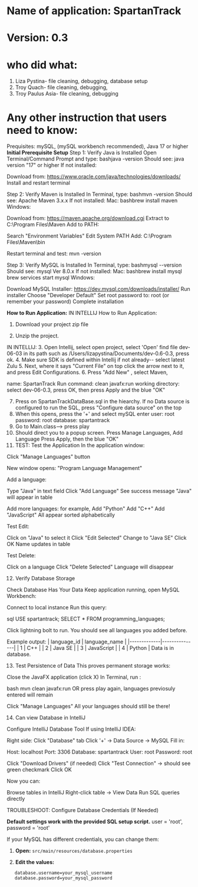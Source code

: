 # Name of application: SpartanTrack
# Version: 0.3

# who did what:
1. Liza Pystina- file cleaning, debugging, database setup
2. Troy Quach- file cleaning, debugging, 
3. Troy Paulus Asia-  file cleaning, debugging 



# Any other instruction that users need to know:

Prequisites: mySQL, (mySQL workbench recommended), Java 17 or higher
  **Initial Prerequisite Setup** 
Step 1: Verify Java is Installed
Open Terminal/Command Prompt and type:
bashjava -version
Should see: java version "17" or higher
If not installed:

Download from: https://www.oracle.com/java/technologies/downloads/
Install and restart terminal


Step 2: Verify Maven is Installed
In Terminal, type:
bashmvn -version
Should see: Apache Maven 3.x.x
If not installed:
Mac:
bashbrew install maven
Windows:

Download from: https://maven.apache.org/download.cgi
Extract to C:\Program Files\Maven
Add to PATH:

Search "Environment Variables"
Edit System PATH
Add: C:\Program Files\Maven\bin


Restart terminal and test: mvn -version


Step 3: Verify MySQL is Installed
In Terminal, type:
bashmysql --version
Should see: mysql Ver 8.0.x
If not installed:
Mac:
bashbrew install mysql
brew services start mysql
Windows:

Download MySQL Installer: https://dev.mysql.com/downloads/installer/
Run installer
Choose "Developer Default"
Set root password to: root (or remember your password)
Complete installation

**How to Run Application:**
IN INTELLIJ
How to Run Application:

1. Download your project zip file

2. Unzip the project.

IN INTELLIJ:
3. Open Intellij, select open project, select 'Open'
find file dev-06-03 in its path
such as 
/Users/lizapystina/Documents/dev-0.6-0.3, press ok.
4. Make sure SDK is defined within Intellij if not already-- select latest Zulu
5. Next, where it says "Current File" on top click the arrow next to it, and press Edit Configurations. 
6. Press "Add New" , select Maven, 

name: SpartanTrack
Run command: clean javafx:run
working directory: select dev-06-0.3, press OK, then press Apply and the blue "OK"

7. Press on SpartanTrackDataBase.sql in the hiearchy. If no Data source is configured to run the SQL, press "Configure data source" on the top
8. When this opens, press the '+' and select mySQL
enter
user: root
password: root
database: spartantrack
9. Go to Main.class--> press play 
10. Should direct you to a popup screen. Press Manage Languages, Add Language
Press Apply, then the blue "OK"
11. TEST:
Test the Application
In the application window:

Click "Manage Languages" button

New window opens: "Program Language Management"


Add a language:

Type "Java" in text field
Click "Add Language"
See success message
"Java" will appear in table


Add more languages:
for example, 
Add "Python"
Add "C++"
Add "JavaScript"
All appear sorted alphabetically


Test Edit:

Click on "Java" to select it
Click "Edit Selected"
Change to "Java SE"
Click OK
Name updates in table


Test Delete:

Click on a language
Click "Delete Selected"
Language will disappear



12.  Verify Database Storage

Check Database Has Your Data
Keep application running, open MySQL Workbench:

Connect to local instance
Run this query:

sql   USE spartantrack;
      SELECT * FROM programming_languages;

Click lightning bolt to run. 
You should see all languages you added before. 

Example output:
| language_id | language_name |
|-------------|---------------|
| 1           | C++           |
| 2           | Java SE       |
| 3           | JavaScript    |
| 4           | Python        |
 Data is in database. 

13. Test Persistence of Data
This proves permanent storage works:

Close the JavaFX application (click X)
In Terminal, run :

bash   mvn clean javafx:run
 OR
 press play again, languages previosuly entered will remain
 
Click "Manage Languages"
All your languages should still be there! 

14. Can view Database in IntelliJ

Configure IntelliJ Database Tool
If using IntelliJ IDEA:

Right side: Click "Database" tab
Click '+' → Data Source → MySQL
Fill in:

Host: localhost
Port: 3306
Database: spartantrack
User: root
Password: root


Click "Download Drivers" (if needed)
Click "Test Connection" → should see green checkmark
Click OK

Now you can:

Browse tables in IntelliJ
Right-click table → View Data
Run SQL queries directly



TROUBLESHOOT:
Configure Database Credentials (If Needed)

**Default settings work with the provided SQL setup script.**
user = 'root', password = 'root'

If your MySQL has different credentials, you can change them:

1. **Open:** `src/main/resources/database.properties`

2. **Edit the values:**
```properties
   database.username=your_mysql_username
   database.password=your_mysql_password

